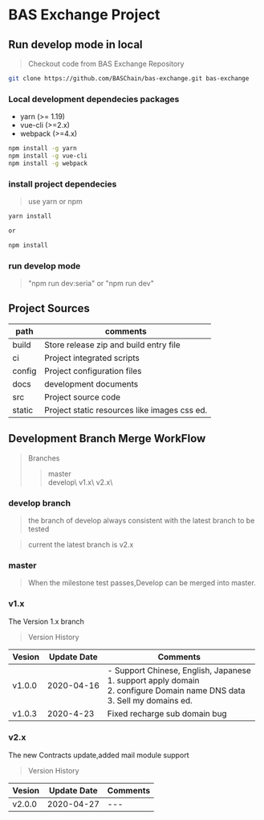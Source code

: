 # BAS Exchange Project 

## Run develop mode in local

> Checkout code from BAS Exchange Repository

```bash 
git clone https://github.com/BASChain/bas-exchange.git bas-exchange
```

### Local development dependecies packages

  - yarn (>= 1.19)
  - vue-cli (>=2.x)
  - webpack (>=4.x)

```bash
npm install -g yarn
npm install -g vue-cli
npm install -g webpack
```

### install project dependecies 
> use yarn or npm

```bash
yarn install 

or

npm install
```

### run develop mode 

> "npm run dev:seria" or "npm run dev"

## Project Sources 

|  path  |  comments |
|  --  | --  |
| build  | Store release zip and build entry file |
| ci   | Project integrated scripts  |
| config | Project configuration files |
| docs  | development documents |
| src   | Project source code |
| static  | Project static resources like images css ed.|



## Development Branch Merge WorkFlow

> Branches
>> master                 
>> develop\\
>> v1.x\\
>> v2.x\\


### develop branch

> the branch of develop always consistent with the latest branch to be tested

> current the latest branch is v2.x

### master 

> When the milestone test passes,Develop can be merged into master.

### v1.x

The Version 1.x branch

> Version History

|  Vesion  |  Update Date  |  Comments  |
|  ---- |  ----  | ----  |
| v1.0.0 | 2020-04-16 | - Support Chinese, English, Japanese<br> 1. support apply domain <br> 2. configure Domain name DNS data <br> 3. Sell my domains ed. |
| v1.0.3 | 2020-4-23 | Fixed recharge sub domain bug |


### v2.x

The new Contracts update,added mail module support

> Version History

|  Vesion  |  Update Date  |  Comments  |
|  ---- |  ----  | ----  |
| v2.0.0 | 2020-04-27 | --- |